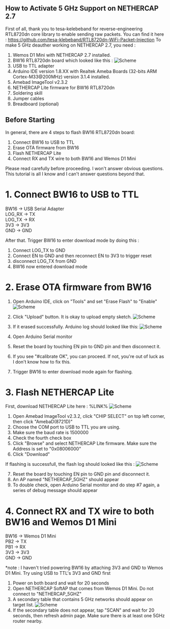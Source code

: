 ## How to Activate 5 GHz Support on NETHERCAP 2.7
First of all, thank you to tesa-kelebeband for reverse-engineering RTL8720dn core library to enable sending raw packets. You can find it here : https://github.com/tesa-klebeband/RTL8720dn-WiFi-Packet-Injection
To make 5 GHz deauther working on NETHERCAP 2.7, you need :
1. Wemos D1 Mini with NETHERCAP 2.7 installed.
2. BW16 RTL8720dn board which looked like this :
![Scheme](images/BW16_Pinout.png)
3. USB to TTL adapter
4. Arduino IDE version 1.8.XX with Realtek Ameba Boards (32-bits ARM Cortex-M33@200MHz) version 3.1.4 installed.
5. Amebad ImageTool v2.3.2
6. NETHERCAP Lite firmware for BW16 RTL8720dn
7. Soldering skill
8. Jumper cables
9. Breadboard (optional)

## Before Starting
In general, there are 4 steps to flash BW16 RTL8720dn board:
1. Connect BW16 to USB to TTL
2. Erase OTA firmware from BW16
3. Flash NETHERCAP Lite
4. Connect RX and TX wire to both BW16 and Wemos D1 Mini

Please read carefully before proceeding. I won't answer obvious questions. This tutorial is all I know and I can't answer questions beyond that.
# 1. Connect BW16 to USB to TTL
BW16   -> USB Serial Adapter <br>
LOG_RX -> TX <br>
LOG_TX -> RX <br>
3V3    -> 3V3 <br>
GND    -> GND <br>

After that. Trigger BW16 to enter download mode by doing this :
1. Connect LOG_TX to GND
2. Connect EN to GND and then reconnect EN to 3V3 to trigger reset
3. disconnect LOG_TX from GND
4. BW16 now entered download mode

# 2. Erase OTA firmware from BW16
1. Open Arduino IDE, click on "Tools" and set "Erase Flash" to "Enable"
![Scheme](images/BW16_setErase.png)
2. Click "Upload" button. It is okay to upload empty sketch.
![Scheme](images/BW16_erase.png)
3. If it erased successfully. Arduino log should looked like this:
![Scheme](images/BW16_eraseSuccess.png)

4. Open Arduino Serial monitor
5. Reset the board by touching EN pin to GND pin and then disconnect it.
6. If you see "#calibrate OK", you can proceed. If not, you're out of luck as I don't know how to fix this.
7. Trigger BW16 to enter download mode again for flashing.

# 3. Flash NETHERCAP Lite
First, download NETHERCAP Lite here : %LINK%
![Scheme](images/BW16_ImageTool.png)
1. Open Amebad ImageTool v2.3.2, click "CHIP SELECT" on top left corner, then click "AmebaD(8721D)"
2. Choose the COM port to USB to TTL you are using.
3. Make sure the baud rate is 1500000
4. Check the fourth check box
5. Click "Browse" and select NETHERCAP Lite firmware. Make sure the Address is set to "0x08006000"
6. Click "Download"

If flashing is successfull, the flash log should looked like this : 
![Scheme](images/BW16_flash_success.png)

7. Reset the board by touching EN pin to GND pin and disconnect it.
8. An AP named "NETHERCAP_5GHZ" should appear
9. To double check, open Arduino Serial monitor and do step #7 again, a series of debug message should appear

# 4. Connect RX and TX wire to both BW16 and Wemos D1 Mini
BW16   -> Wemos D1 Mini <br>
PB2    -> TX <br>
PB1    -> RX <br>
3V3    -> 3V3 <br>
GND    -> GND <br>

*note  : I haven't tried powering BW16 by attaching 3V3 and GND to Wemos D1 Mini. Try using USB to TTL's 3V3 and GND first

1. Power on both board and wait for 20 seconds
2. Open NETHERCAP SoftAP that comes from Wemos D1 Mini. Do not connect to "NETHERCAP_5GHZ"
3. A secondary table that contains 5 GHz networks should appear on target list.
![Scheme](images/esp8266_5ghz.jpg)
4. If the secondary table does not appear, tap "SCAN" and wait for 20 seconds, then refresh admin page. Make sure there is at least one 5GHz router nearby.

